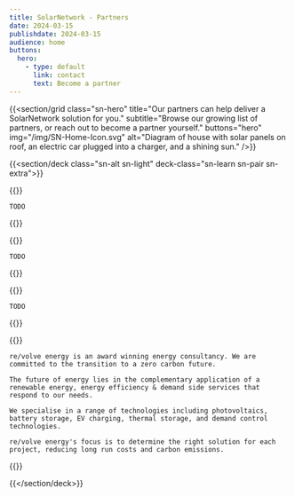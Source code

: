 ```yaml
---
title: SolarNetwork - Partners
date: 2024-03-15
publishdate: 2024-03-15
audience: home
buttons:
  hero:
    - type: default
      link: contact
      text: Become a partner
---
```

{{<section/grid
  class="sn-hero"
  title="Our partners can help deliver a SolarNetwork solution for you."
  subtitle="Browse our growing list of partners, or reach out to become a partner yourself."
  buttons="hero"
  img="/img/SN-Home-Icon.svg"
  alt="Diagram of house with solar panels on roof, an electric car plugged into a charger, and a shining sun." />}}

{{<section/deck class="sn-alt sn-light" deck-class="sn-learn sn-pair sn-extra">}}

  {{<deck-link-card class="sn-main" title="Ecogy Energy"
      logo="/img/logos/ecogy-energy-logo-bw-532@2x.png"
      alt="Ecogy Energy logo"
      url="https://ecogyenergy.com/"
      link="Visit partner"
      tags="PV,System design,Asset management" >}}

    TODO

  {{</deck-link-card>}}

  {{<deck-link-card class="sn-main" title="EVisi"
      logo="/img/logos/evisi-logo-bw-195.png"
      alt="EVisi logo"
      url="https://www.evisi.co/"
      link="Visit partner"
      tags="EV,Charge optimisation" >}}

    TODO

  {{</deck-link-card>}}

  {{<deck-link-card class="sn-main" title="Greenstage Power"
      logo="/img/logos/greenstage-power-logo-bw.png"
      alt="Greenstage Power logo"
      url="https://greenstage.co.nz/power.html"
      link="Visit partner"
      tags="PV" >}}

    TODO

  {{</deck-link-card>}}

  {{<deck-link-card class="sn-main" title="Re/volve Energy"
      logo="/img/logos/revolve-energy-logo-black.svg"
      alt="Re/volve Energy logo"
      url="https://www.revolveenergy.co/"
      link="Visit partner"
      tags="PV,Data visualization,Metering systems,Community energy,Demand side energy controls,Feasibility,Design" >}}

    re/volve energy is an award winning energy consultancy. We are committed to the transition to a zero carbon future.

    The future of energy lies in the complementary application of a renewable energy, energy efficiency & demand side services that respond to our needs.

    We specialise in a range of technologies including photovoltaics, battery storage, EV charging, thermal storage, and demand control technologies.

    re/volve energy's focus is to determine the right solution for each project, reducing long run costs and carbon emissions.

  {{</deck-link-card>}}

{{</section/deck>}}
